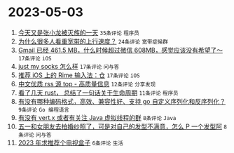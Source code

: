 # 2023-05-03

1. [今天又是张小龙被灭族的一天](https://www.v2ex.com/t/936964) `35条评论` `程序员`
1. [为什么很多人看重宽带的上行速度？](https://www.v2ex.com/t/936960) `24条评论` `宽带症候群`
1. [Gmail 已经 461.5 MB，什么时候超过微信 608MB，感觉应该没有希望了～](https://www.v2ex.com/t/936978) `17条评论` `iOS`
1. [just my socks 怎么样](https://www.v2ex.com/t/936967) `17条评论` `问与答`
1. [推荐 iOS 上的 Rime 输入法：仓](https://www.v2ex.com/t/936966) `17条评论` `iOS`
1. [中文优质 rss 源 top - 高质量信息](https://www.v2ex.com/t/936952) `12条评论` `分享发现`
1. [看了几天 rust， 总结了一句话关于生命周期](https://www.v2ex.com/t/936977) `11条评论` `程序员`
1. [有没有哪种编码格式，高效、兼容性好、支持 go 自定义序列化和反序列化？](https://www.v2ex.com/t/936955) `9条评论` `Go 编程语言`
1. [有没有 vert.x 或者有关注 Java 虚拟线程的群](https://www.v2ex.com/t/936958) `8条评论` `Java`
1. [五一和女朋友去拍婚纱照了，可是对自己的发型不满意，怎么 P 一个发型阿](https://www.v2ex.com/t/936956) `8条评论` `问与答`
1. [2023 年求推荐个电视盒子](https://www.v2ex.com/t/936972) `6条评论` `生活`
